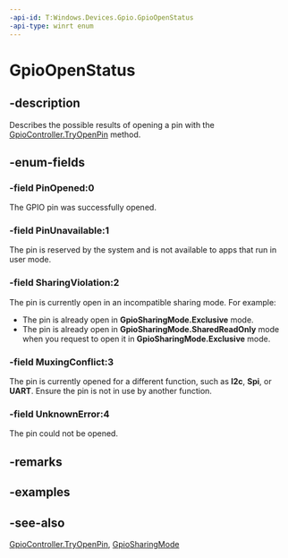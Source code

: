```yaml
---
-api-id: T:Windows.Devices.Gpio.GpioOpenStatus
-api-type: winrt enum
---
```


<!-- Enumeration syntax
public enum Windows.Devices.Gpio.GpioOpenStatus : int
-->

# GpioOpenStatus

## -description
Describes the possible results of opening a pin with the [GpioController.TryOpenPin](gpiocontroller_tryopenpin_619900994.md) method.

## -enum-fields
### -field PinOpened:0
The GPIO pin was successfully opened.

### -field PinUnavailable:1
The pin is reserved by the system and is not available to apps that run in user mode.

### -field SharingViolation:2
The pin is currently open in an incompatible sharing mode. For example:


+ The pin is already open in **GpioSharingMode.Exclusive** mode.
+ The pin is already open in **GpioSharingMode.SharedReadOnly** mode when you request to open it in **GpioSharingMode.Exclusive** mode.



### -field MuxingConflict:3
The pin is currently opened for a different function, such as **I2c**, **Spi**, or **UART**. Ensure the pin is not in use by another function.

### -field UnknownError:4
The pin could not be opened.

## -remarks

## -examples

## -see-also
[GpioController.TryOpenPin](gpiocontroller_tryopenpin_619900994.md), [GpioSharingMode](gpiosharingmode.md)

